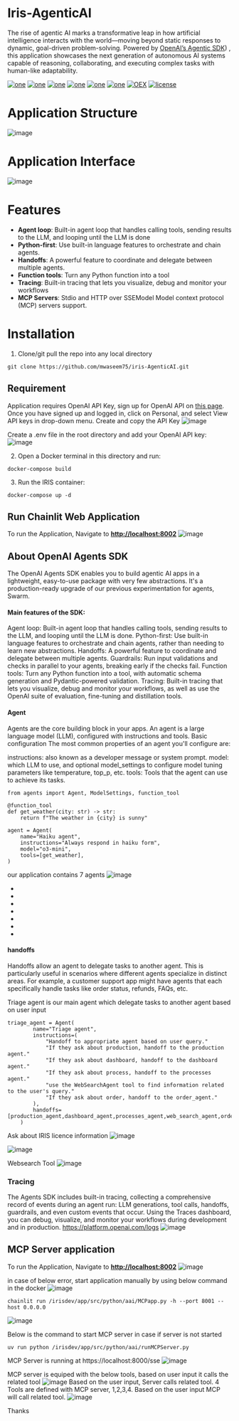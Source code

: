# Iris-AgenticAI
The rise of agentic AI marks a transformative leap in how artificial intelligence interacts with the world—moving beyond static responses to dynamic, goal-driven problem-solving. Powered by [OpenAI’s Agentic SDK](https://openai.github.io/openai-agents-python/)) , this application showcases the next generation of autonomous AI systems capable of reasoning, collaborating, and executing complex tasks with human-like adaptability.

[![one](https://img.shields.io/badge/Platform-InterSystems%20IRIS-blue)](https://www.intersystems.com/data-platform/) [![one](https://img.shields.io/badge/LLM-GPT-Purple)](https://openai.com/index/gpt-3-apps/) [![one](https://img.shields.io/badge/WebFramework-Chainlit-teal)](https://https://docs.chainlit.io/get-started/overview/) [![one](https://img.shields.io/badge/SDK-OpenAI%20Agentic%20SDK-Orange)](https://openai.github.io/openai-agents-python/) [![one](https://img.shields.io/badge/ORM-SQLAlchemy-teal)](https://www.sqlalchemy.org/)  [![one](https://img.shields.io/badge/OpenAI-ChatGPT-yellow)](https://openai.com/) [![OEX](https://img.shields.io/badge/Available%20on-Intersystems%20Open%20Exchange-00b2a9.svg)](https://github.com/mwaseem75/iris-RAG-Gen/blob/main/LICENSE) [![license](https://img.shields.io/badge/License-MIT-blue.svg)](https://github.com/mwaseem75/iris-RAG-Gen/blob/main/LICENSE)


# Application Structure
![image](https://github.com/user-attachments/assets/6525c638-4708-4eb8-9b83-6411d8592d6a)


# Application Interface
![image](https://github.com/user-attachments/assets/31b89b5c-5c81-4b7f-aa90-9997ae9092b8)

# Features
* **Agent loop**: Built-in agent loop that handles calling tools, sending results to the LLM, and looping until the LLM is done
* **Python-first**: Use built-in language features to orchestrate and chain agents.
* **Handoffs**: A powerful feature to coordinate and delegate between multiple agents.
* **Function tools**: Turn any Python function into a tool
* **Tracing**: Built-in tracing that lets you visualize, debug and monitor your workflows
* **MCP Servers**: Stdio and HTTP over SSEModel Model context protocol (MCP) servers support.

# Installation
1. Clone/git pull the repo into any local directory

```
git clone https://github.com/mwaseem75/iris-AgenticAI.git
```

## Requirement
Application requires OpenAI API Key, sign up for OpenAI API on [this page](https://platform.openai.com/account/api-keys). Once you have signed up and logged in, click on Personal, and select View API keys in drop-down menu. Create and copy the API Key
![image](https://github.com/mwaseem75/irisChatGPT/assets/18219467/7e7c7880-b9ac-4a60-9ec9-289dd2375a73)

Create a .env file in the root directory and add your OpenAI API key:
![image](https://github.com/user-attachments/assets/c610f65a-6a33-4fcb-a12f-7b4895728da3)

2. Open a Docker terminal in this directory and run:

```
docker-compose build
```

3. Run the IRIS container:

```
docker-compose up -d 
```


## Run Chainlit Web Application
To run the Application, Navigate to [**http://localhost:8002**](http://localhost:8002) 
![image](https://github.com/user-attachments/assets/71a7d091-b7d0-4650-b0a9-1439363bb47f)

## About OpenAI Agents SDK
The OpenAI Agents SDK enables you to build agentic AI apps in a lightweight, easy-to-use package with very few abstractions. It's a production-ready upgrade of our previous experimentation for agents, Swarm.

####  Main features of the SDK:
Agent loop: Built-in agent loop that handles calling tools, sending results to the LLM, and looping until the LLM is done.
Python-first: Use built-in language features to orchestrate and chain agents, rather than needing to learn new abstractions.
Handoffs: A powerful feature to coordinate and delegate between multiple agents.
Guardrails: Run input validations and checks in parallel to your agents, breaking early if the checks fail.
Function tools: Turn any Python function into a tool, with automatic schema generation and Pydantic-powered validation.
Tracing: Built-in tracing that lets you visualize, debug and monitor your workflows, as well as use the OpenAI suite of evaluation, fine-tuning and distillation tools.

#### Agent
Agents are the core building block in your apps. An agent is a large language model (LLM), configured with instructions and tools.
Basic configuration
The most common properties of an agent you'll configure are:

instructions: also known as a developer message or system prompt.
model: which LLM to use, and optional model_settings to configure model tuning parameters like temperature, top_p, etc.
tools: Tools that the agent can use to achieve its tasks.

```
from agents import Agent, ModelSettings, function_tool

@function_tool
def get_weather(city: str) -> str:
    return f"The weather in {city} is sunny"

agent = Agent(
    name="Haiku agent",
    instructions="Always respond in haiku form",
    model="o3-mini",
    tools=[get_weather],
)
```
our application contains 7 agents
![image](https://github.com/user-attachments/assets/7dae8064-0ba2-42be-bb09-561e9df755e7)

-
-
-
-
-
-
-

#### handoffs
Handoffs allow an agent to delegate tasks to another agent. This is particularly useful in scenarios where different agents specialize in distinct areas. For example, a customer support app might have agents that each specifically handle tasks like order status, refunds, FAQs, etc.

Triage agent is our main agent which delegate tasks to another agent based on user input
```
triage_agent = Agent(
        name="Triage agent",
        instructions=(
            "Handoff to appropriate agent based on user query."
            "If they ask about production, handoff to the production agent."
            "If they ask about dashboard, handoff to the dashboard agent."
            "If they ask about process, handoff to the processes agent." 
            "use the WebSearchAgent tool to find information related to the user's query."           
            "If they ask about order, handoff to the order_agent."            
        ),
        handoffs=[production_agent,dashboard_agent,processes_agent,web_search_agent,order_agent]
    )

```

Ask about IRIS licence information
![image](https://github.com/user-attachments/assets/8db9904b-ffb3-458e-b952-6c386e8d4c69)

![image](https://github.com/user-attachments/assets/a1f95ac7-7274-4ba0-a28f-bfe69b5abe65)

Websearch Tool
![image](https://github.com/user-attachments/assets/241f5270-6f7e-4556-89b2-1f51e2553353)

### Tracing
The Agents SDK includes built-in tracing, collecting a comprehensive record of events during an agent run: LLM generations, tool calls, handoffs, guardrails, and even custom events that occur. Using the Traces dashboard, you can debug, visualize, and monitor your workflows during development and in production.
https://platform.openai.com/logs
![image](https://github.com/user-attachments/assets/f5476f50-c748-4bfa-97e4-60c65a1d904e)


## MCP Server application
To run the Application, Navigate to [**http://localhost:8002**](http://localhost:8001) 
![image](https://github.com/user-attachments/assets/3a911108-bc52-473b-9b16-bfe8581f3c3f)


in case of below error, start application manually by using below command in the docker 
![image](https://github.com/user-attachments/assets/9f833b26-d0bf-4f83-abb3-7b629a7e0e65)

```
chainlit run /irisdev/app/src/python/aai/MCPapp.py -h --port 8001 --host 0.0.0.0
```
![image](https://github.com/user-attachments/assets/f2003c1f-5fbc-40ed-8ef7-160497a3aea2)

Below is the command to start MCP server in case if server is not started
```
uv run python /irisdev/app/src/python/aai/runMCPServer.py
```
MCP Server is running at https://localhost:8000/sse
![image](https://github.com/user-attachments/assets/359c623b-0aab-45e1-a78f-610d93b4131d)


MCP server is equiped with the below tools, based on user input it calls the related tool
![image](https://github.com/user-attachments/assets/7be957e3-0661-45b4-b351-562205f6c1b3)
Based on the user input, Server calls related tool.
4 Tools are defined with MCP server, 1,2,3,4.
Based on the user input MCP will call related tool.
![image](https://github.com/user-attachments/assets/03d96d43-d42c-4ff2-a5b2-da3fc0b8f721)

Thanks



